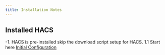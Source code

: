 ```yaml
---
title: Installation Notes
---
```



## Installed HACS

-1. HACS is pre-installed skip the download script setup for HACS.
  1.1 Start here [Initial Configuration](https://hacs.xyz/docs/configuration/basic)